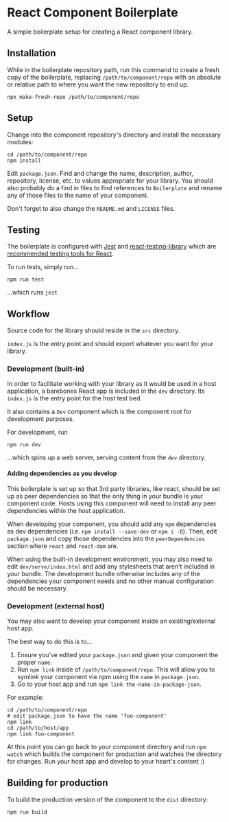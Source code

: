# React Component Boilerplate

A simple boilerplate setup for creating a React component library.

## Installation
While in the boilerplate repository path, run this command to create a fresh copy of the boilerplate, replacing `/path/to/component/repo` with an absolute or relative path to where you want the new repository to end up.

```
npx make-fresh-repo /path/to/component/repo
```

## Setup
Change into the component repository's directory and install the necessary modules:

```
cd /path/to/component/repo
npm install
```

Edit `package.json`. Find and change the name, description, author, repository, license, etc. to
values appropriate for your library. You should also probably do a find in files to find references
to `Boilerplate` and rename any of those files to the name of your component.

Don't forget to also change the `README.md` and `LICENSE` files.

## Testing
The boilerplate is configured with [Jest](https://jestjs.io) and [react-testing-library](https://github.com/testing-library/react-testing-library) which are [recommended testing tools for React](https://reactjs.org/docs/testing.html).

To run tests, simply run...
```
npm run test
```

...which runs `jest`

## Workflow
Source code for the library should reside in the `src` directory.

`index.js` is the entry point and should export whatever you want for your library.

### Development (built-in)
In order to facilitate working with your library as it would be used in a host application, a barebones React app is included in the `dev` directory. Its `index.js` is the entry point for the host test bed.

It also contains a `Dev` component which is the component root for development purposes.

For development, run

```
npm run dev
```

...which spins up a web server, serving content from the `dev` directory.

#### Adding dependencies as you develop
This boilerplate is set up so that 3rd party libraries, like react, should be set up as peer dependencies so that the only thing in your bundle is your component code. Hosts using this component will need to install any peer dependencies within the host application.

When developing your component, you should add any `npm` dependencies as dev dependencies (i.e. `npm install --save-dev` or `npm i -D`). Then, edit `package.json` and copy those dependencies into the `peerDependencies` section where `react` and `react-dom` are.

When using the built-in development environment, you may also need to edit `dev/serve/index.html` and add any stylesheets that aren't included in your bundle. The development bundle otherwise includes any of the dependencies your component needs and no other manual configuration should be necessary.

### Development (external host)
You may also want to develop your component inside an existing/external host app.

The best way to do this is to...

1. Ensure you've edited your `package.json` and given your component the proper `name`.
2. Run `npm link` inside of `/path/to/component/repo`. This will allow you to symlink your component via npm using the `name` in `package.json`.
3. Go to your host app and run `npm link the-name-in-package-json`.

For example:

```
cd /path/to/component/repo
# edit package.json to have the name 'foo-component'
npm link
cd /path/to/host/app
npm link foo-component
```

At this point you can go back to your component directory and run `npm watch` which builds the
component for production and watches the directory for changes. Run your host app and develop to
your heart's content :)

## Building for production
To build the production version of the component to the `dist` directory:

```
npm run build
```
